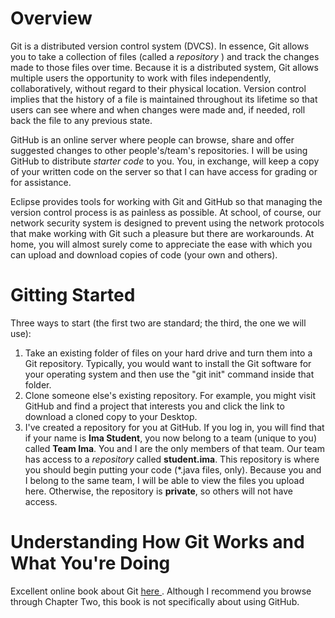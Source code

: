 Overview
======
Git is a distributed version control system (DVCS).  In essence, Git allows you to take a collection of files (called a *repository* ) and track the changes made to those files over time.  Because it is a distributed system, Git allows multiple users the opportunity to work with files independently, collaboratively, without regard to their physical location.  Version control implies that the history of a file is maintained throughout its lifetime so that users can see where and when changes were made and, if needed, roll back the file to any previous state.


GitHub is an online server where people can browse, share and offer suggested changes to other people's/team's repositories.  I will be using GitHub to distribute *starter code* to you.  You, in exchange, will keep a copy of your written code on the server so that I can have access for grading or for assistance.

Eclipse provides tools for working with Git and GitHub so that managing the version control process is as painless as possible.  At school, of course, our network security system is designed to prevent using the network protocols that make working with Git such a pleasure but there are workarounds.  At home, you will almost surely come to appreciate the ease with which you can upload and download copies of code (your own and others).

Gitting Started
======
Three ways to start (the first two are standard; the third, the one we will use):

1. Take an existing folder of files on your hard drive and turn them into a Git repository.  Typically, you would want to install the Git software for your operating system and then use the "git init" command inside that folder. 
2. Clone someone else's existing repository.  For example, you might visit GitHub and find a project that interests you and click the link to download a cloned copy to your Desktop.
3. I've created a repository for you at GitHub.  If you log in, you will find that if your name is __Ima Student__, you now belong to a team (unique to you) called __Team Ima__.  You and I are the only members of that team.  Our team has access to a *repository* called __student.ima__.  This repository is where you should begin putting your code (*.java files, only).  Because you and I belong to the same team, I will be able to view the files you upload here.  Otherwise, the repository is __private__, so others will not have access.  

Understanding How Git Works and What You're Doing
======
Excellent online book about Git <a href = "http://git-scm.com/book"> here </a>.  Although I recommend you browse through Chapter Two, this book is not specifically about using GitHub.

